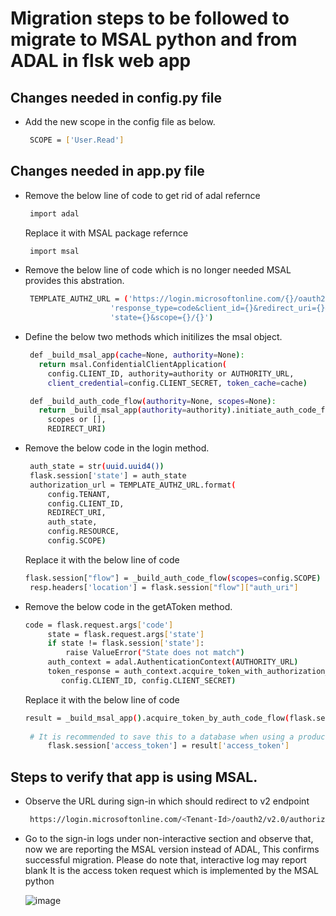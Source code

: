 # Migration steps to be followed to migrate to MSAL python and from ADAL in flsk web app

## Changes needed in config.py file

- Add the new scope in the config file as below. 
   
   ```sh
    SCOPE = ['User.Read']
   ```
## Changes needed in app.py file

- Remove the below line of code to get rid of adal refernce
   
   ```sh
    import adal
   ```
  Replace it with MSAL package refernce 
   
   ```sh
    import msal
   ```
- Remove the below line of code which is no longer needed MSAL provides this abstration.
   
   ```sh
    TEMPLATE_AUTHZ_URL = ('https://login.microsoftonline.com/{}/oauth2/v2.0/authorize?' +
                      'response_type=code&client_id={}&redirect_uri={}&' +
                      'state={}&scope={}/{}')
   ```
 - Define the below two methods which initilizes the msal object.
   
   ```sh
    def _build_msal_app(cache=None, authority=None):
      return msal.ConfidentialClientApplication(
        config.CLIENT_ID, authority=authority or AUTHORITY_URL,
        client_credential=config.CLIENT_SECRET, token_cache=cache)

    def _build_auth_code_flow(authority=None, scopes=None):
      return _build_msal_app(authority=authority).initiate_auth_code_flow(
        scopes or [],
        REDIRECT_URI)
   ```
 - Remove the below code in the login method.
   
   ```sh
    auth_state = str(uuid.uuid4())
    flask.session['state'] = auth_state
    authorization_url = TEMPLATE_AUTHZ_URL.format(
        config.TENANT,
        config.CLIENT_ID,
        REDIRECT_URI,
        auth_state,
        config.RESOURCE,
        config.SCOPE)
   ```
   Replace it with the below line of code
   
   ```sh
   flask.session["flow"] = _build_auth_code_flow(scopes=config.SCOPE)
    resp.headers['location'] = flask.session["flow"]["auth_uri"]
   ```
- Remove the below code in the getAToken method.
   
   ```sh
   code = flask.request.args['code']
        state = flask.request.args['state']
        if state != flask.session['state']:
            raise ValueError("State does not match")
        auth_context = adal.AuthenticationContext(AUTHORITY_URL)
        token_response = auth_context.acquire_token_with_authorization_code(code, REDIRECT_URI, config.RESOURCE,
           config.CLIENT_ID, config.CLIENT_SECRET)
   ```
   Replace it with the below line of code
   
   ```sh
   result = _build_msal_app().acquire_token_by_auth_code_flow(flask.session.get("flow", {}), flask.request.args)
    
    # It is recommended to save this to a database when using a production app.
        flask.session['access_token'] = result['access_token']       

   ```
## Steps to verify that app is using MSAL.

- Observe the URL during sign-in which should redirect to v2 endpoint 
  
  ```sh
   https://login.microsoftonline.com/<Tenant-Id>/oauth2/v2.0/authorize?client_id=<Client-Id>&redirect_uri=https%3a%2f%2flocalhost%3a44377%2fsignin-oidc&response_type=code&scope=openid+profile+offline_access+api%3 
   ```
 
- Go to the sign-in logs under non-interactive section and observe that, now we are reporting the MSAL version instead of ADAL, This confirms successful migration. Please do note that, interactive log may report blank It is the access token request which is implemented by the MSAL python

  ![image](https://user-images.githubusercontent.com/62542910/209336559-5fdfc971-9445-4671-a8ec-4fb81b3d2f0d.png)
